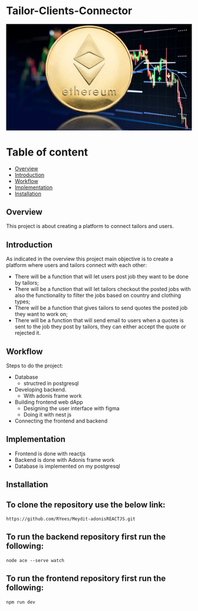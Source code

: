 # Tailor-Clients-Connector

![Ethereum-Blockchain](https://github.com/RYees/dapps-gps/blob/main/images/Screenshot%20from%202022-07-13%2016-08-18.png)

# Table of content
* [Overview](#overview)
* [Introduction](#introduction)
* [Workflow](#workflow)
* [Implementation](#implementation)
* [Installation](#installation)

## Overview
This project is about creating a platform to connect tailors and users. 


## Introduction
As indicated in the overview this project main objective is to create a platform where users and tailors connect with each other:
* There will be a function that will let users post job they want to be done by tailors;
* There will be a function that will let tailors checkout the posted jobs with also the functionality to filter the jobs based on country and clothing types;
* There will be a function that gives tailors to send quotes the posted job they want to work on;
* There will be a function that will send email to users when a quotes is sent to the job they post by tailors, they can either accept the quote or rejected it.


## Workflow
Steps to do the project:
* Database
   * structred in postgresql
* Developing backend. 
   * With adonis frame work
* Building frontend web dApp
   * Designing the user interface with figma
   * Doing it with nest js
* Connecting the frontend and backend

## Implementation
* Frontend is done with reactjs
* Backend is done with Adonis frame work
* Database is implemented on my postgresql

## Installation
To clone the repository use the below link:
---
    https://github.com/RYees/Meydit-adonisREACTJS.git
    
    
To run the backend repository first run the following:
---
    node ace --serve watch

    
To run the frontend repository first run the following:
---
    npm run dev

    
